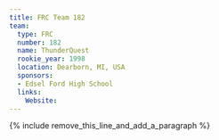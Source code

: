 ```yaml
---
title: FRC Team 182
team:
  type: FRC
  number: 182
  name: ThunderQuest
  rookie_year: 1998
  location: Dearborn, MI, USA
  sponsors:
  - Edsel Ford High School
  links:
    Website:
---
```


{% include remove_this_line_and_add_a_paragraph %}